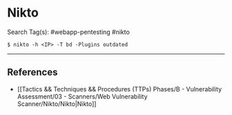 # Nikto

Search Tag(s): #webapp-pentesting #nikto

`$ nikto -h <IP> -T bd -Plugins outdated`

---
## References

- [[Tactics && Techniques && Procedures (TTPs) Phases/B - Vulnerability Assessment/03 - Scanners/Web Vulnerability Scanner/Nikto/Nikto|Nikto]]